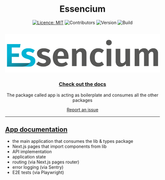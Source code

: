 <div align="center">

# Essencium

[![Licence: MIT](https://img.shields.io/badge/licence-MIT-yellow.svg)](https://opensource.org/licenses/MIT) ![Contributors](https://img.shields.io/github/contributors/Frachtwerk/essencium-frontend) ![Version](https://img.shields.io/github/package-json/v/Frachtwerk/essencium-frontend?filename=packages%2Fapp%2Fpackage.json&label=Essencium-app&color=00b5d6CMYK) ![Build](https://github.com/Frachtwerk/essencium-frontend/actions/workflows/ci.yml/badge.svg)

## ![Essencium Logo](../app/public/img/web/logotype_400x100px.svg)

### [Check out the docs](https://docs.essencium.dev)

The package called app is acting as boilerplate and consumes all the other packages

[Report an issue](https://github.com/Frachtwerk/essencium-frontend/issues)
</div>

---

## [App documentation](https://docs.essencium.dev/devguide/packageResponsibilities)

- the main application that consumes the lib & types package
- Next.js pages that import components from lib
- API implementation
- application state
- routing (via Next.js pages router)
- error logging (via Sentry)
- E2E tests (via Playwright)
